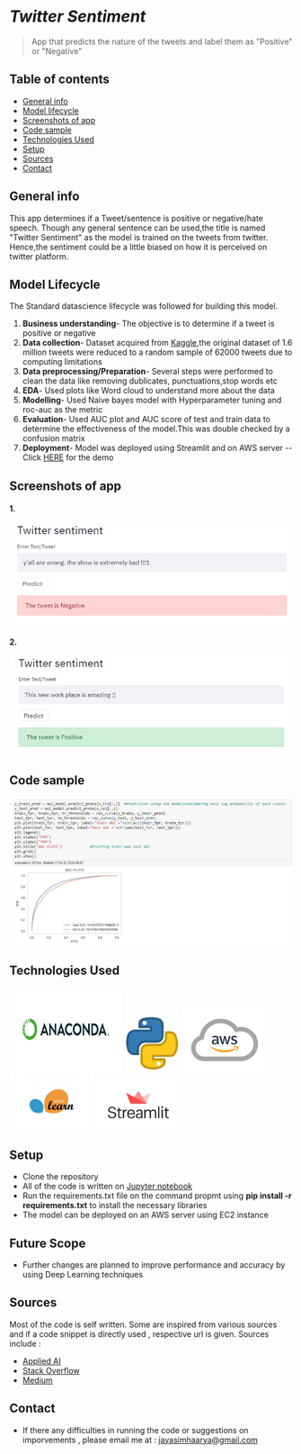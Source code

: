 # *Twitter Sentiment*
> App that predicts the nature of the tweets and label them as "Positive" or "Negative"

## Table of contents
* [General info](#general-info)
* [Model lifecycle](#model-lifecycle)
* [Screenshots of app](#screenshots-of-app)
* [Code sample](#code-sample)
* [Technologies Used](#technologies-used)
* [Setup](#setup)
* [Sources](#sources)
* [Contact](#contact)

## General info
This app determines if a Tweet/sentence is positive or negative/hate speech. Though any general sentence can be used,the title is named "Twitter Sentiment" as the model is 
trained on the tweets from twitter. Hence,the sentiment could be a little biased on how it is perceived on twitter platform.

## Model Lifecycle
The Standard datascience lifecycle was followed for building this model.
1. **Business understanding**- The objective is to determine if a tweet is positive or negative
2. **Data collection**- Dataset acquired from [Kaggle](https://www.kaggle.com/kazanova/sentiment140),the original dataset of 1.6 million tweets were reduced to a random sample of 62000 tweets due to computing limitations
3. **Data preprocessing/Preparation**- Several steps were performed to clean the data like removing dublicates, punctuations,stop words etc
4. **EDA**- Used plots like Word cloud to understand more about the data
5. **Modelling**- Used Naive bayes model with Hyperparameter tuning and roc-auc as the metric
6. **Evaluation**- Used AUC plot and AUC score of test and train data to determine the effectiveness of the model.This was double checked by a confusion matrix
7. **Deployment**- Model was deployed using Streamlit and on AWS server --Click [HERE](http://18.191.219.195:8501) for the demo

## Screenshots of app
#### 1.
<img src="https://github.com/JS-Jayasimha-Reddy/twitter_sentiment/blob/master/Images/tweet2.PNG">

#### 2.
<img src="https://github.com/JS-Jayasimha-Reddy/twitter_sentiment/blob/master/Images/tweet1.PNG">


## Code sample

<img src="https://github.com/JS-Jayasimha-Reddy/twitter_sentiment/blob/master/Images/note3.PNG" >


## Technologies Used

<p float="left">
  <img src="https://github.com/JS-Jayasimha-Reddy/twitter_sentiment/blob/master/Images/anaconda.jpg" width="200" height='150' />
  <img src="https://github.com/JS-Jayasimha-Reddy/twitter_sentiment/blob/master/Images/python.png" width="100" height="100" /> 
  <img src="https://github.com/JS-Jayasimha-Reddy/twitter_sentiment/blob/master/Images/aws.png" width="150" /> 
  <img src="https://github.com/JS-Jayasimha-Reddy/twitter_sentiment/blob/master/Images/sklearn.jpg" width="150" /> 
  <img src="https://github.com/JS-Jayasimha-Reddy/twitter_sentiment/blob/master/Images/streamlit.png" width="150" /> 
</p>


## Setup
- Clone the repository 
- All of the code is written on [Jupyter notebook](https://www.anaconda.com/products/individual) 
- Run the requirements.txt file on the command propmt using **pip install -r requirements.txt** to install the necessary libraries
- The model can be deployed on an AWS server using EC2 instance 

## Future Scope
- Further changes are planned to improve performance and accuracy by using Deep Learning techniques 

## Sources
Most of the code is self written. Some are inspired from various sources and if a code snippet is directly used , respective url is given. 
Sources include :
- [Applied AI](https://www.appliedaicourse.com/)
- [Stack Overflow](https://stackoverflow.com/)
- [Medium](https://medium.com/)

## Contact
- If there any difficulties in running the code or suggestions on imporvements , please email me at : jayasimhaarya@gmail.com
